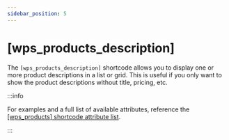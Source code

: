 ```yaml
---
sidebar_position: 5
---
```


# [wps_products_description]

The `[wps_products_description]` shortcode allows you to display one or more product descriptions in a list or grid. This is useful if you only want to show the product descriptions without title, pricing, etc.

:::info

For examples and a full list of available attributes, reference the [[wps_products] shortcode attribute list](/shortcodes/wps_products).

:::
